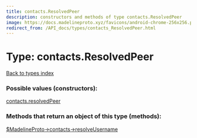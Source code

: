 ```yaml
---
title: contacts.ResolvedPeer
description: constructors and methods of type contacts.ResolvedPeer
image: https://docs.madelineproto.xyz/favicons/android-chrome-256x256.png
redirect_from: /API_docs/types/contacts_ResolvedPeer.html
---
```

# Type: contacts.ResolvedPeer  
[Back to types index](index.md)



### Possible values (constructors):

[contacts.resolvedPeer](../constructors/contacts.resolvedPeer.md)  



### Methods that return an object of this type (methods):

[$MadelineProto->contacts->resolveUsername](../methods/contacts.resolveUsername.md)  



